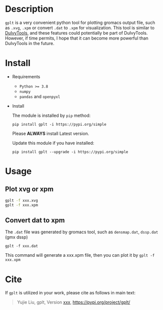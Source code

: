 # Description

`gplt` is a very convenient python tool for plotting gromacs output file, such as `.xvg`, `.xpm` or convert `.dat` to `.xpm` for visualization. This tool is similar to [DuIvyTools](https://github.com/CharlesHahn/DuIvyTools), and these features could potentially be part of DuIvyTools. However, if time permits, I hope that it can become more powerful than DuIvyTools in the future.


# Install

* Requirements

  * `Python >= 3.8`
  * `numpy`
  * `pandas` and `openpyxl`

* Install

  The module is installed by `pip` method:

  ```
  pip install gplt -i https://pypi.org/simple
  ```

  Please **ALWAYS** install Latest version.

  Update this module if you have installed:
  ```
  pip install gplt --upgrade -i https://pypi.org/simple
  ```

# Usage
## Plot xvg or xpm

```bash
gplt -f xxx.xvg
gplt -f xxx.xpm
```
## Convert dat to xpm
The `.dat` file was generated by gromacs tool, such as `densmap.dat`, `dssp.dat` (gmx dssp)
```
gplt -f xxx.dat
```
This command will generate a xxx.xpm file, then you can plot it by `gplt -f xxx.xpm`

# Cite
If `gplt` is utilized in your work, please cite as follows in main text:

> Yujie Liu, gplt, Version [xxx](), https://pypi.org/project/gplt/
